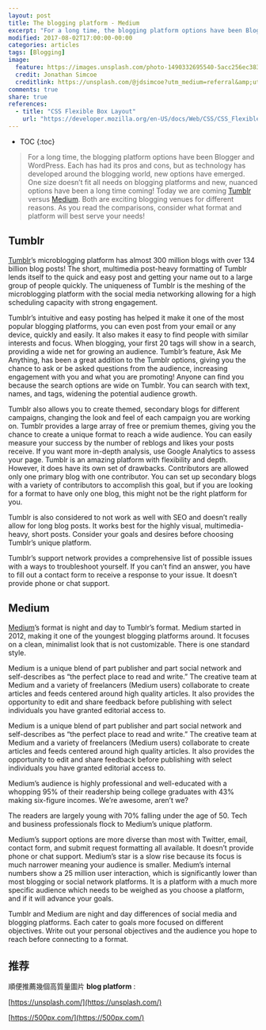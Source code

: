 ```yaml
---
layout: post
title: The blogging platform - Medium
excerpt: "For a long time, the blogging platform options have been Blogger and WordPress. Each has had its pros and cons, but as technology has developed around the blogging world, new options have emerged. One size doesn’t fit all needs on blogging platforms and new, nuanced options have been a long time coming! Today we are coming Tumblr versus Medium. Both are exciting blogging venues for different reasons. As you read the comparisons, consider what format and platform will best serve your needs!"
modified: 2017-08-02T17:00:00-00:00
categories: articles
tags: [Blogging]
image:
  feature: https://images.unsplash.com/photo-1490332695540-5acc256ec383?dpr=1.5&auto=format&fit=crop&w=1500&h=1000&q=80&cs=tinysrgb
  credit: Jonathan Simcoe
  creditlink: https://unsplash.com/@jdsimcoe?utm_medium=referral&amp;utm_campaign=photographer-credit&amp;utm_content=creditBadge
comments: true
share: true
references:
  - title: "CSS Flexible Box Layout"
    url: "https://developer.mozilla.org/en-US/docs/Web/CSS/CSS_Flexible_Box_Layout"
---
```


<style>
@import url('https://fonts.googleapis.com/css?family=Gloria+Hallelujah|Josefin+Sans:400,400i,600,600i');

.mdl-card__supporting-text.blog__post-body {
  font-family: 'Josefin Sans', cursive;
}
.demo-blog--blogpost .meta + .mdl-card__supporting-text.blog__post-body p {
  font-size: 20px;
}
.demo-blog--blogpost .meta + .mdl-card__supporting-text.blog__post-body blockquote p {
  font-family: 'Gloria Hallelujah', cursive;
  font-size: 16px;
}
</style>

* TOC
{:toc}

> For a long time, the blogging platform options have been Blogger and WordPress. Each has had its pros and cons, but as technology has developed around the blogging world, new options have emerged. One size doesn’t fit all needs on blogging platforms and new, nuanced options have been a long time coming! Today we are coming [Tumblr][Tumblr] versus [Medium][Medium]. Both are exciting blogging venues for different reasons. As you read the comparisons, consider what format and platform will best serve your needs!

## Tumblr

[Tumblr][Tumblr]’s microblogging platform has almost 300 million blogs with over 134 billion blog posts! The short, multimedia post-heavy formatting of Tumblr lends itself to the quick and easy post and getting your name out to a large group of people quickly. The uniqueness of Tumblr is the meshing of the microblogging platform with the social media networking allowing for a high scheduling capacity with strong engagement.

Tumblr’s intuitive and easy posting has helped it make it one of the most popular blogging platforms, you can even post from your email or any device, quickly and easily. It also makes it easy to find people with similar interests and focus. When blogging, your first 20 tags will show in a search, providing a wide net for growing an audience. Tumblr’s feature, Ask Me Anything, has been a great addition to the Tumblr options, giving you the chance to ask or be asked questions from the audience, increasing engagement with you and what you are promoting! Anyone can find you because the search options are wide on Tumblr. You can search with text, names, and tags, widening the potential audience growth.

Tumblr also allows you to create themed, secondary blogs for different campaigns, changing the look and feel of each campaign you are working on. Tumblr provides a large array of free or premium themes, giving you the chance to create a unique format to reach a wide audience. You can easily measure your success by the number of reblogs and likes your posts receive. If you want more in-depth analysis, use Google Analytics to assess your page.
Tumblr is an amazing platform with flexibility and depth. However, it does have its own set of drawbacks. Contributors are allowed only one primary blog with one contributor. You can set up secondary blogs with a variety of contributors to accomplish this goal, but if you are looking for a format to have only one blog, this might not be the right platform for you.

Tumblr is also considered to not work as well with SEO and doesn’t really allow for long blog posts. It works best for the highly visual, multimedia-heavy, short posts. Consider your goals and desires before choosing Tumblr’s unique platform.

Tumblr’s support network provides a comprehensive list of possible issues with a ways to troubleshoot yourself. If you can’t find an answer, you have to fill out a contact form to receive a response to your issue. It doesn’t provide phone or chat support.

## Medium

[Medium][Medium]’s format is night and day to Tumblr’s format. Medium started in 2012, making it one of the youngest blogging platforms around. It focuses on a clean, minimalist look that is not customizable. There is one standard style.

Medium is a unique blend of part publisher and part social network and self-describes as “the perfect place to read and write.” The creative team at Medium and a variety of freelancers (Medium users) collaborate to create articles and feeds centered around high quality articles. It also provides the opportunity to edit and share feedback before publishing with select individuals you have granted editorial access to.

Medium is a unique blend of part publisher and part social network and self-describes as “the perfect place to read and write.” The creative team at Medium and a variety of freelancers (Medium users) collaborate to create articles and feeds centered around high quality articles. It also provides the opportunity to edit and share feedback before publishing with select individuals you have granted editorial access to.

Medium’s audience is highly professional and well-educated with a whopping 95% of their readership being college graduates with 43% making six-figure incomes. We’re awesome, aren’t we?

The readers are largely young with 70% falling under the age of 50. Tech and business professionals flock to Medium’s unique platform.

Medium’s support options are more diverse than most with Twitter, email, contact form, and submit request formatting all available. It doesn’t provide phone or chat support.
Medium’s star is a slow rise because its focus is much narrower meaning your audience is smaller. Medium’s internal numbers show a 25 million user interaction, which is significantly lower than most blogging or social network platforms. It is a platform with a much more specific audience which needs to be weighed as you choose a platform, and if it will advance your goals.

Tumblr and Medium are night and day differences of social media and blogging platforms. Each cater to goals more focused on different objectives. Write out your personal objectives and the audience you hope to reach before connecting to a format.

## 推荐
順便推薦幾個高質量圖片 **blog platform** :

[https://unsplash.com/](https://unsplash.com/)

[https://500px.com/](https://500px.com/)

[Tumblr]:https://tumblr.com
[Medium]:https://medium.com/
